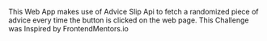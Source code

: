 This Web App makes use of Advice Slip Api to fetch a randomized piece of advice every time the button is clicked on the web page. This Challenge was Inspired by FrontendMentors.io